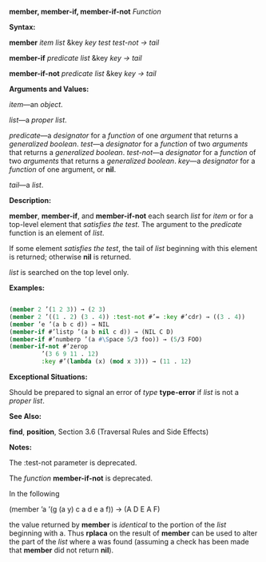 **member, member-if, member-if-not** *Function* 



**Syntax:** 



**member** *item list* &amp;key *key test test-not → tail* 



**member-if** *predicate list* &amp;key *key → tail* 



**member-if-not** *predicate list* &amp;key *key → tail* 



**Arguments and Values:** 



*item*—an *object*. 



*list*—a *proper list*. 



*predicate*—a *designator* for a *function* of one *argument* that returns a *generalized boolean*. *test*—a *designator* for a *function* of two *arguments* that returns a *generalized boolean*. *test-not*—a *designator* for a *function* of two *arguments* that returns a *generalized boolean*. *key*—a *designator* for a *function* of one argument, or **nil**. 



*tail*—a *list*. 



**Description:** 



**member**, **member-if**, and **member-if-not** each search *list* for *item* or for a top-level element that *satisfies the test*. The argument to the *predicate* function is an element of *list*. 



If some element *satisfies the test*, the tail of *list* beginning with this element is returned; otherwise **nil** is returned. 



*list* is searched on the top level only. 







 



 



**Examples:**
```lisp

(member 2 ’(1 2 3)) → (2 3) 
(member 2 ’((1 . 2) (3 . 4)) :test-not #’= :key #’cdr) → ((3 . 4)) 
(member ’e ’(a b c d)) → NIL 
(member-if #’listp ’(a b nil c d)) → (NIL C D) 
(member-if #’numberp ’(a #\Space 5/3 foo)) → (5/3 FOO) 
(member-if-not #’zerop 
		 ’(3 6 9 11 . 12) 
		 :key #’(lambda (x) (mod x 3))) → (11 . 12) 

```
**Exceptional Situations:** 



Should be prepared to signal an error of *type* **type-error** if *list* is not a *proper list*. 



**See Also:** 



**find**, **position**, Section 3.6 (Traversal Rules and Side Effects) 



**Notes:** 



The :test-not parameter is deprecated. 



The *function* **member-if-not** is deprecated. 



In the following 



(member ’a ’(g (a y) c a d e a f)) → (A D E A F) 



the value returned by **member** is *identical* to the portion of the *list* beginning with a. Thus **rplaca** on the result of **member** can be used to alter the part of the *list* where a was found (assuming a check has been made that **member** did not return **nil**). 



